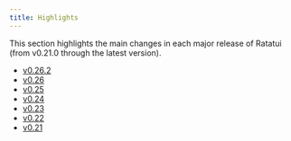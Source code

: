 ```yaml
---
title: Highlights
---
```


This section highlights the main changes in each major release of Ratatui (from v0.21.0 through the
latest version).

- [v0.26.2](./v0262/)
- [v0.26](./v026/)
- [v0.25](./v025/)
- [v0.24](./v024/)
- [v0.23](./v023/)
- [v0.22](./v022/)
- [v0.21](./v021/)
